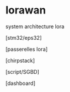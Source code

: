 # lorawan
system architecture lora 

[stm32/eps32]


[passerelles lora]

[chirpstack]

[script/SGBD]


[dashboard]
